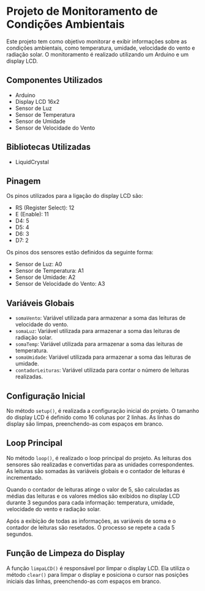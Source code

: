 # Projeto de Monitoramento de Condições Ambientais

Este projeto tem como objetivo monitorar e exibir informações sobre as condições ambientais, como temperatura, umidade, velocidade do vento e radiação solar. O monitoramento é realizado utilizando um Arduino e um display LCD.

## Componentes Utilizados

- Arduino
- Display LCD 16x2
- Sensor de Luz
- Sensor de Temperatura
- Sensor de Umidade
- Sensor de Velocidade do Vento

## Bibliotecas Utilizadas

- LiquidCrystal

## Pinagem

Os pinos utilizados para a ligação do display LCD são:

- RS (Register Select): 12
- E (Enable): 11
- D4: 5
- D5: 4
- D6: 3
- D7: 2

Os pinos dos sensores estão definidos da seguinte forma:

- Sensor de Luz: A0
- Sensor de Temperatura: A1
- Sensor de Umidade: A2
- Sensor de Velocidade do Vento: A3

## Variáveis Globais

- `somaVento`: Variável utilizada para armazenar a soma das leituras de velocidade do vento.
- `somaLuz`: Variável utilizada para armazenar a soma das leituras de radiação solar.
- `somaTemp`: Variável utilizada para armazenar a soma das leituras de temperatura.
- `somaUmidade`: Variável utilizada para armazenar a soma das leituras de umidade.
- `contadorLeituras`: Variável utilizada para contar o número de leituras realizadas.

## Configuração Inicial

No método `setup()`, é realizada a configuração inicial do projeto. O tamanho do display LCD é definido como 16 colunas por 2 linhas. As linhas do display são limpas, preenchendo-as com espaços em branco.

## Loop Principal

No método `loop()`, é realizado o loop principal do projeto. As leituras dos sensores são realizadas e convertidas para as unidades correspondentes. As leituras são somadas às variáveis globais e o contador de leituras é incrementado.

Quando o contador de leituras atinge o valor de 5, são calculadas as médias das leituras e os valores médios são exibidos no display LCD durante 3 segundos para cada informação: temperatura, umidade, velocidade do vento e radiação solar.

Após a exibição de todas as informações, as variáveis de soma e o contador de leituras são resetados. O processo se repete a cada 5 segundos.

## Função de Limpeza do Display

A função `limpaLCD()` é responsável por limpar o display LCD. Ela utiliza o método `clear()` para limpar o display e posiciona o cursor nas posições iniciais das linhas, preenchendo-as com espaços em branco.

